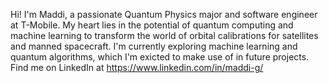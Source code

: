 Hi! I'm Maddi, a passionate Quantum Physics major and software engineer at T-Mobile. My heart lies in the potential of quantum computing and machine learning to transform the world of orbital calibrations for satellites and manned spacecraft. I'm currently exploring machine learning and quantum algorithms, which I'm exicted to make use of in future projects. Find me on LinkedIn at https://www.linkedin.com/in/maddi-g/
